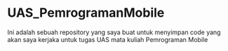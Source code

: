 # UAS_PemrogramanMobile
Ini adalah sebuah repository yang saya buat untuk menyimpan code yang akan saya kerjaka untuk tugas UAS mata kuliah Pemrograman Mobile
